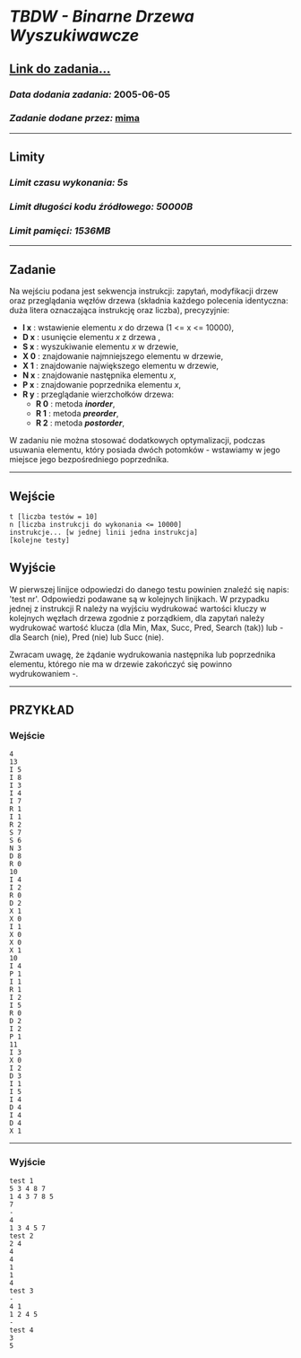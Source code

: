 # ***TBDW - Binarne Drzewa Wyszukiwawcze***

## [Link do zadania...](https://pl.spoj.com/problems/TBDW/)

### *Data dodania zadania:* **2005-06-05**

### *Zadanie dodane przez:* [**mima**](https://pl.spoj.com/users/mima)

---

## **Limity**

### *Limit czasu wykonania:* ***5s***

### *Limit długości kodu źródłowego:* ***50000B***

### *Limit pamięci:* ***1536MB***

---

## **Zadanie**

Na wejściu podana jest sekwencja instrukcji:
zapytań, modyfikacji drzew oraz przeglądania
węzłów drzewa (składnia każdego polecenia identyczna:
duża litera oznaczająca instrukcję oraz liczba),
precyzyjnie:

- **I x** : wstawienie elementu *x* do drzewa (1 <= x <= 10000),
- **D x** : usunięcie elementu *x* z drzewa ,
- **S x** : wyszukiwanie elementu *x* w drzewie,
- **X 0** : znajdowanie najmniejszego elementu w drzewie,
- **X 1** : znajdowanie największego elementu w drzewie,
- **N x** : znajdowanie następnika elementu *x*,
- **P x** : znajdowanie poprzednika elementu *x*,
- **R y** : przeglądanie wierzchołków drzewa:
  - **R 0** : metoda ***inorder***,
  - **R 1** : metoda ***preorder***,
  - **R 2** : metoda ***postorder***,

W zadaniu nie można stosować dodatkowych optymalizacji,
podczas usuwania elementu, który posiada dwóch
potomków - wstawiamy w jego miejsce jego bezpośredniego poprzednika.

---

## **Wejście**

``` text
t [liczba testów = 10]
n [liczba instrukcji do wykonania <= 10000]
instrukcje... [w jednej linii jedna instrukcja]
[kolejne testy]
```

## **Wyjście**

W pierwszej linijce odpowiedzi do danego testu powinien znaleźć się
napis: 'test nr'. Odpowiedzi podawane są w kolejnych linijkach.
W przypadku jednej z instrukcji R należy na wyjściu wydrukować
wartości kluczy w kolejnych węzłach drzewa zgodnie z porządkiem,
dla zapytań należy wydrukować wartość klucza
(dla Min, Max, Succ, Pred, Search (tak))
lub - dla Search (nie), Pred (nie) lub Succ (nie).

Zwracam uwagę, że żądanie wydrukowania następnika lub poprzednika elementu,
którego nie ma w drzewie zakończyć się powinno wydrukowaniem -.

---

## **PRZYKŁAD**

### **Wejście**

```text
4
13
I 5
I 8
I 3
I 4
I 7
R 1
I 1
R 2
S 7
S 6
N 3
D 8
R 0
10
I 4
I 2
R 0
D 2
X 1
X 0
I 1
X 0
X 0
X 1
10
I 4
P 1
I 1
R 1
I 2
I 5
R 0
D 2
I 2
P 1
11
I 3
X 0
I 2
D 3
I 1
I 5
I 4
D 4
I 4
D 4
X 1
```

---

### **Wyjście**

``` text
test 1
5 3 4 8 7
1 4 3 7 8 5
7
-
4
1 3 4 5 7
test 2
2 4
4
4
1
1
4
test 3
-
4 1
1 2 4 5
-
test 4
3
5
```
